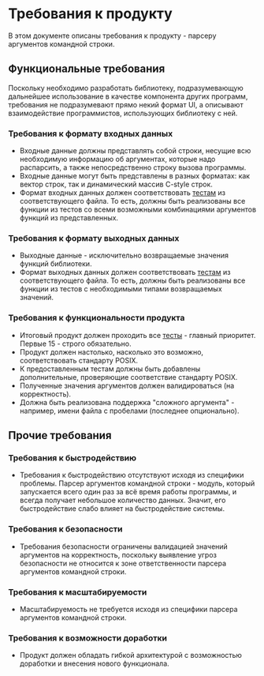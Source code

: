 # Требования к продукту

В этом документе описаны требования к продукту - парсеру аргументов командной строки.

## Функциональные требования

Поскольку необходимо разработать библиотеку, подразумевающую дальнейшее использование
в качестве компонента других программ, требования не подразумевают прямо некий формат
UI, а описывают взаимодействие программистов, использующих библиотеку с ней.

### Требования к формату входных данных

* Входные данные должны представлять собой строки, несущие всю необходимую информацию 
  об аргументах, которые надо распарсить, а также непосредственно строку вызова 
  программы.
* Входные данные могут быть представлены в разных форматах: как вектор строк, так и динамический
  массив C-style строк.
* Формат входных данных должен соответствовать [тестам](./../../../tests/argparser_test.cpp)
  из соответствующего файла. То есть, должны быть реализованы все функции из тестов
  со всеми возможными комбинациями аргументов функций из представленных.

### Требования к формату выходных данных

* Выходные данные - исключительно возвращаемые значения функций библиотеки.
* Формат выходных данных должен соответствовать [тестам](./../../../tests/argparser_test.cpp)
  из соответствующего файла. То есть, должны быть реализованы все функции из тестов
  с необходимыми типами возвращаемых значений.

### Требования к функциональности продукта

* Итоговый продукт должен проходить все [тесты](./../../../tests/argparser_test.cpp) -
  главный приоритет. Первые 15 - строго обязательно.
* Продукт должен настолько, насколько это возможно, соответствовать стандарту POSIX.
* К предоставленным тестам должны быть добавлены дополнительные, проверяющие 
  соответствие стандарту POSIX.
* Полученные значения аргументов должен валидироваться (на корректность).
* Должна быть реализована поддержка "сложного аргумента" - например, имени файла 
  с пробелами (последнее опционально).

## Прочие требования

### Требования к быстродействию

* Требования к быстродействию отсутствуют исходя из специфики проблемы. Парсер 
  аргументов командной строки - модуль, который запускается всего один раз за всё 
  время работы программы, и всегда получает небольшое количество данных. Значит, 
  его быстродействие слабо влияет на быстродействие системы.

### Требования к безопасности

* Требования безопасности ограничены валидацией значений аргументов на корректность,
  поскольку выявление угроз безопасности не относится к зоне ответственности парсера
  аргументов командной строки.

### Требования к масштабируемости

* Масштабируемость не требуется исходя из специфики парсера аргументов командной
  строки.

### Требования к возможности доработки

* Продукт должен обладать гибкой архитектурой с возможностью доработки и внесения
  нового функционала.